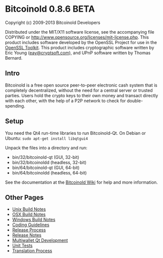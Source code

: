 Bitcoinold 0.8.6 BETA
====================

Copyright (c) 2009-2013 Bitcoinold Developers

Distributed under the MIT/X11 software license, see the accompanying
file COPYING or http://www.opensource.org/licenses/mit-license.php.
This product includes software developed by the OpenSSL Project for use in the [OpenSSL Toolkit](http://www.openssl.org/). This product includes
cryptographic software written by Eric Young ([eay@cryptsoft.com](mailto:eay@cryptsoft.com)), and UPnP software written by Thomas Bernard.


Intro
---------------------
Bitcoinold is a free open source peer-to-peer electronic cash system that is
completely decentralized, without the need for a central server or trusted
parties.  Users hold the crypto keys to their own money and transact directly
with each other, with the help of a P2P network to check for double-spending.


Setup
---------------------
You need the Qt4 run-time libraries to run Bitcoinold-Qt. On Debian or Ubuntu:
	`sudo apt-get install libqtgui4`

Unpack the files into a directory and run:

- bin/32/bitcoinold-qt (GUI, 32-bit)
- bin/32/bitcoinoldd (headless, 32-bit)
- bin/64/bitcoinold-qt (GUI, 64-bit)
- bin/64/bitcoinoldd (headless, 64-bit)

See the documentation at the [Bitcoinold Wiki](https://en.bitcoinold.it/wiki/Main_Page)
for help and more information.


Other Pages
---------------------
- [Unix Build Notes](build-unix.md)
- [OSX Build Notes](build-osx.md)
- [Windows Build Notes](build-msw.md)
- [Coding Guidelines](coding.md)
- [Release Process](release-process.md)
- [Release Notes](release-notes.md)
- [Multiwallet Qt Development](multiwallet-qt.md)
- [Unit Tests](unit-tests.md)
- [Translation Process](translation_process.md)
